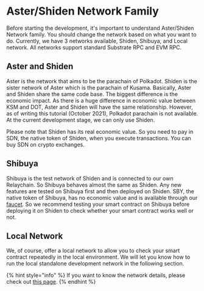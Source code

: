# Aster/Shiden Network Family

Before starting the development, it's important to understand Aster/Shiden Network family. You should change the network based on what you want to do. Currently, we have 3 networks available, Shiden, Shibuya, and Local network. All networks support standard Substrate RPC and EVM RPC. 

## Aster and Shiden

Aster is the network that aims to be the parachain of Polkadot. Shiden is the sister network of Aster which is the parachain of Kusama. Basically, Aster and Shiden share the same code base. The biggest difference is the economic impact. As there is a huge difference in economic value between KSM and DOT, Aster and Shiden will have the same relationship. However, as of writing this tutorial \(October 2021\), Polkadot parachain is not available. At the current development stage, we can only use Shiden.

Please note that Shiden has its real economic value. So you need to pay in SDN, the native token of Shiden, when you execute transactions. You can buy SDN on crypto exchanges.

## Shibuya

Shibuya is the test network of Shiden and is connected to our own Relaychain. So Shibuya behaves almost the same as Shiden. Any new features are tested on Shibuya first and then deployed on Shiden. SBY, the native token of Shibuya, has no economic value and is available through our [faucet](../../testnet-faucet.md). So we recommend testing your smart contract on Shibuya before deploying it on Shiden to check whether your smart contract works well or not.

## Local Network

We, of course, offer a local network to allow you to check your smart contract repeatedly in the local environment. We will let you know how to run the local standalone development network in the following section.

{% hint style="info" %}
If you want to know the network details, please check out [this page](../../../integration/network-details.md).
{% endhint %}



